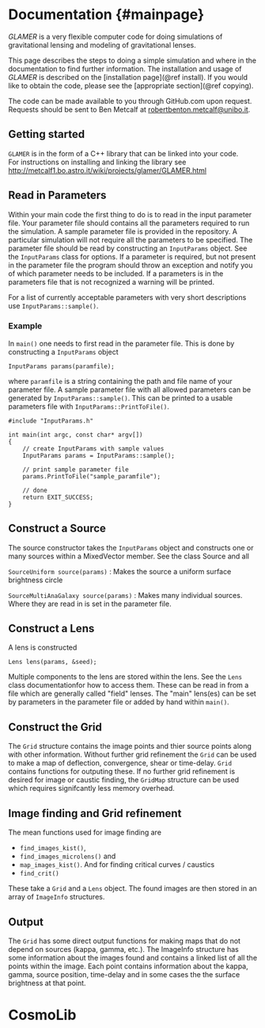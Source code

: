 Documentation                                                        {#mainpage}
=============

*GLAMER* is a very flexible computer code for doing simulations of gravitational
lensing and modeling of gravitational lenses.

This page describes the steps to doing a simple simulation and where in the
documentation to find further information. The installation and usage of
*GLAMER* is described on the [installation page](@ref install). If you would
like to obtain the code, please see the [appropriate section](@ref copying).

The code can be made available to you through GitHub.com upon request.  Requests should be sent to Ben Metcalf at robertbenton.metcalf@unibo.it.

Getting started
---------------

`GLAMER` is in the form of a C++ library that can be linked into your code.  
For instructions on installing and linking the library see 
http://metcalf1.bo.astro.it/wiki/projects/glamer/GLAMER.html


Read in Parameters
------------------

Within your main code the first thing to do is to read in the input parameter
file. Your parameter file should contains all the parameters required to run the
simulation. A sample parameter file is provided in the repository. A particular
simulation will not require all the parameters to be specified. The parameter
file should be read by constructing an `InputParams` object. See the
`InputParams` class for options.  If a parameter is required, but not present in
the parameter file the program should throw an exception and notify you of which
parameter needs to be included. If a parameters is in the parameters file that
is not recognized a warning will be printed.

For a list of currently acceptable parameters with very short descriptions use
`InputParams::sample()`.

### Example

In `main()` one needs to first read in the parameter file.
This is done by constructing a `InputParams` object

~~~{.cpp}
InputParams params(paramfile);
~~~

where `paramfile` is a string containing the path and file name of your
parameter file. A sample parameter file with all allowed parameters can be
generated by `InputParams::sample()`. This can be printed to a usable parameters
file with `InputParams::PrintToFile()`.

~~~{.cpp}
#include "InputParams.h"

int main(int argc, const char* argv[])
{
    // create InputParams with sample values
    InputParams params = InputParams::sample();
    
    // print sample parameter file
    params.PrintToFile("sample_paramfile");
    
    // done
    return EXIT_SUCCESS;
}
~~~


Construct a Source
------------------

The source constructor takes the `InputParams` object and constructs one or many
sources within a MixedVector member. See the class Source and all

`SourceUniform source(params)`
: Makes the source a uniform surface brightness circle

`SourceMultiAnaGalaxy source(params)`
: Makes many individual sources.
  Where they are read in is set in the parameter file.


Construct a Lens
----------------

A lens is constructed

~~~{.cpp}
Lens lens(params, &seed);
~~~

Multiple components to the lens are stored within the lens. See the `Lens` class
documentationfor how to access them. These can be read in from a file which are
generally called "field" lenses. The "main" lens(es) can be set by parameters
in the parameter file or added by hand within `main()`.


Construct the Grid
------------------

The `Grid` structure contains the image points and thier source points along
with other information. Without further grid refinement the `Grid` can be used
to make a map of deflection, convergence, shear or time-delay. `Grid` contains
functions for outputing these.  If no further grid refinement is desired for image or caustic finding,
the `GridMap` structure can be used which requires signifcantly less memory overhead.


Image finding and Grid refinement
---------------------------------

The mean functions used for image finding are

-   `find_images_kist()`,
-   `find_images_microlens()` and 
-   `map_images_kist()`.
And for finding critical curves / caustics
-   `find_crit()`

These take a `Grid` and a `Lens` object. The found images are then stored in an
array of `ImageInfo` structures.


Output
------

The `Grid` has some direct output functions for making maps that do not depend
on sources (kappa, gamma, etc.). The ImageInfo structure has some information
about the images found and contains a linked list of all the points within the
image. Each point contains information about the kappa, gamma, source position,
time-delay and in some cases the the surface brightness at that point.
# CosmoLib
